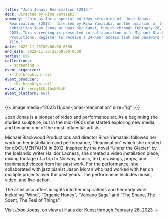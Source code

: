 ```yaml
---
title: "Joan Jonas: Reanimation (2013)"
deck: Directed by Rima Yamazaki
summary: "Join us for a special holiday screening of _Joan Jonas:
  Reanimation_ (2013), directed by Rima Yamazaki, on the occasion of the
  exhibition Joan Jonas at Haus der Kunst, Munich through February 26,
  2023. This screening is presented in collaboration with Michael Blackwood
  Productions. Register to receive a 24-hour access link and password to the
  film."
date: 2022-11-25T00:00:00-0500
end_date: 2022-11-25T23:59:00-0500
series: 699
collections:
  - screening
event_organizer:
  - the-brooklyn-rail
event_producer:
  - the-brooklyn-rail
event_id: recmjSLUsfbsNNizK
event_platform: null
---
```

{{< image media="2022/11/joan-jonas-reanimation" size="lg" >}}

Joan Jonas is a pioneer of video and performance art. As a beginning she studied sculpture, but in the mid-1960s she started exploring new media, and became one of the most influential artists.

Michael Blackwood Productions and director Rima Yamazaki followed her work on her installation and performance, “Reanimation” which she created for dOCUMENTA(13) in 2012. Inspired by the novel “Under the Glacier” by the Icelandic writer Halldór Laxness, she created a video installation piece, mixing footage of a trip to Norway, music, text, drawings, props, and reanimated videos from her past work. For the performance, she collaborated with jazz pianist Jason Moran who had worked with her on multiple projects over the past years. The performance includes music, video, and live-action. 

The artist also offers insights into her inspirations and her early work including “Wind”, “Organic Honey”, “Volcano Saga” and “The Shape, The Scent, The Feel of Things”.

[V﻿isit *Joan Jonas*, on view at Haus der Kunst through February 26, 2023 →](https://www.hausderkunst.de/en/exhibitions/joan-jonas)